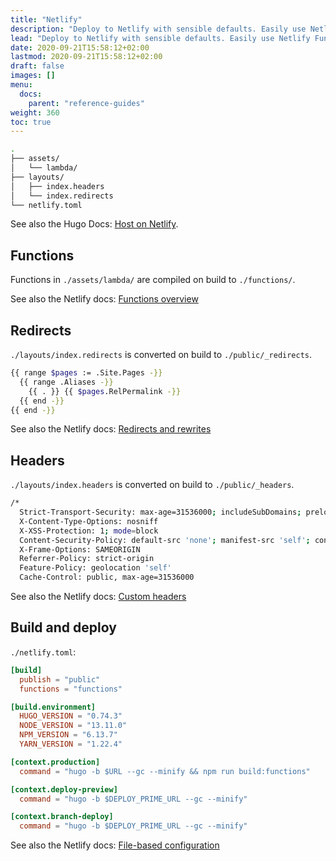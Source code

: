 ```yaml
---
title: "Netlify"
description: "Deploy to Netlify with sensible defaults. Easily use Netlify Functions, Netlify Redirects, and Netlify Headers."
lead: "Deploy to Netlify with sensible defaults. Easily use Netlify Functions, Netlify Redirects, and Netlify Headers."
date: 2020-09-21T15:58:12+02:00
lastmod: 2020-09-21T15:58:12+02:00
draft: false
images: []
menu: 
  docs:
    parent: "reference-guides"
weight: 360
toc: true
---
```


```bash
.
├── assets/
│   └── lambda/
├── layouts/
│   ├── index.headers
│   └── index.redirects
└── netlify.toml
```

See also the Hugo Docs: [Host on Netlify](https://gohugo.io/hosting-and-deployment/hosting-on-netlify/).

## Functions

Functions in `./assets/lambda/` are compiled on build to `./functions/`.

See also the Netlify docs: [Functions overview](https://docs.netlify.com/functions/overview/)

## Redirects

`./layouts/index.redirects` is converted on build to `./public/_redirects`.

```bash
{{ range $pages := .Site.Pages -}}
  {{ range .Aliases -}}
    {{ . }} {{ $pages.RelPermalink -}}
  {{ end -}}
{{ end -}}
```

See also the Netlify docs: [Redirects and rewrites](https://docs.netlify.com/routing/redirects/)

## Headers

`./layouts/index.headers` is converted on build to `./public/_headers`.

```bash
/*
  Strict-Transport-Security: max-age=31536000; includeSubDomains; preload
  X-Content-Type-Options: nosniff
  X-XSS-Protection: 1; mode=block
  Content-Security-Policy: default-src 'none'; manifest-src 'self'; connect-src 'self'; font-src 'self'; img-src 'self'; script-src 'self'; style-src 'self'
  X-Frame-Options: SAMEORIGIN
  Referrer-Policy: strict-origin
  Feature-Policy: geolocation 'self'
  Cache-Control: public, max-age=31536000
```

See also the Netlify docs: [Custom headers](https://docs.netlify.com/routing/headers/)

## Build and deploy

`./netlify.toml`:

```toml
[build]
  publish = "public"
  functions = "functions"

[build.environment]
  HUGO_VERSION = "0.74.3"
  NODE_VERSION = "13.11.0"
  NPM_VERSION = "6.13.7"
  YARN_VERSION = "1.22.4"

[context.production]
  command = "hugo -b $URL --gc --minify && npm run build:functions"

[context.deploy-preview]
  command = "hugo -b $DEPLOY_PRIME_URL --gc --minify"

[context.branch-deploy]
  command = "hugo -b $DEPLOY_PRIME_URL --gc --minify"
```

See also the Netlify docs: [File-based configuration](https://docs.netlify.com/configure-builds/file-based-configuration/)
